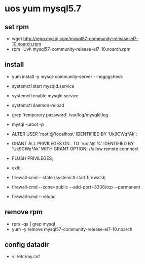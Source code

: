 # uos yum mysql5.7

## set rpm
- wget http://repo.mysql.com/mysql57-community-release-el7-10.noarch.rpm
- rpm -Uvh mysql57-community-release-el7-10.noarch.rpm

## install
- yum install -y mysql-community-server --nogpgcheck
- systemctl start mysqld.service
- systemctl enable mysqld.service
- systemctl daemon-reload

- grep 'temporary password' /var/log/mysqld.log
- mysql -uroot -p
- ALTER USER 'root'@'localhost' IDENTIFIED BY 'Uk9CWq*Ak';
- GRANT ALL PRIVILEGES ON *.* TO 'root'@'%' IDENTIFIED BY 'Uk9CWq*Ak' WITH GRANT OPTION; //allow remote connnect
- FLUSH PRIVILEGES;
- exit;

- firewall-cmd --state (systemctl start firewalld)
- firewall-cmd --zone=public --add-port=3306/tcp --permanent
- firewall-cmd --reload

## remove rpm
- rpm -qa | grep mysql
- yum -y remove mysql57-community-release-el7-10.noarch


## config datadir
- vi /etc/my.cnf
